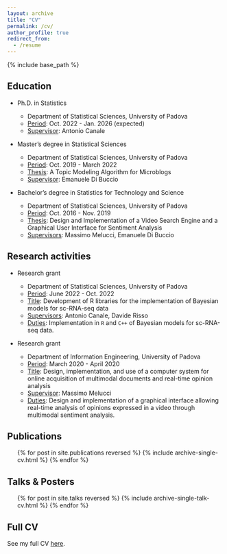 ```yaml
---
layout: archive
title: "CV"
permalink: /cv/
author_profile: true
redirect_from:
  - /resume
---
```


{% include base_path %}

Education
------
* Ph.D. in Statistics
  * Department of Statistical Sciences, University of Padova
  * <ins>Period</ins>: Oct. 2022 - Jan. 2026 (expected)
  * <ins>Supervisor</ins>: Antonio Canale

* Master’s degree in Statistical Sciences
  * Department of Statistical Sciences, University of Padova
  * <ins>Period</ins>: Oct. 2019 - March 2022
  * <ins>Thesis</ins>: A Topic Modeling Algorithm for Microblogs
  * <ins>Supervisor</ins>: Emanuele Di Buccio

* Bachelor’s degree in Statistics for Technology and Science
  * Department of Statistical Sciences, University of Padova
  * <ins>Period</ins>: Oct. 2016 - Nov. 2019
  * <ins>Thesis</ins>: Design and Implementation of a Video Search Engine and a Graphical User Interface for Sentiment Analysis
  * <ins>Supervisors</ins>: Massimo Melucci, Emanuele Di Buccio

Research activities
------
* Research grant
  * Department of Statistical Sciences, University of Padova
  * <ins>Period</ins>: June 2022 - Oct. 2022
  * <ins>Title</ins>: Development of R libraries for the implementation of Bayesian models for sc-RNA-seq data
  * <ins>Supervisors</ins>: Antonio Canale, Davide Risso
  * <ins>Duties</ins>: Implementation in `R` and `C++` of Bayesian models for sc-RNA-seq data.

* Research grant
  * Department of Information Engineering, University of Padova
  * <ins>Period</ins>: March 2020 - April 2020
  * <ins>Title</ins>: Design, implementation, and use of a computer system for online acquisition of multimodal documents and real-time opinion analysis
  * <ins>Supervisor</ins>: Massimo Melucci
  * <ins>Duties</ins>: Design and implementation of a graphical interface allowing real-time analysis of opinions expressed in a video through multimodal sentiment analysis.

Publications
------
  <ul>{% for post in site.publications reversed %}
    {% include archive-single-cv.html %}
  {% endfor %}</ul>

Talks & Posters
------
  <ul>{% for post in site.talks reversed %}
    {% include archive-single-talk-cv.html  %}
  {% endfor %}</ul>


Full CV
------
See my full CV [here](/files/CV.pdf).
